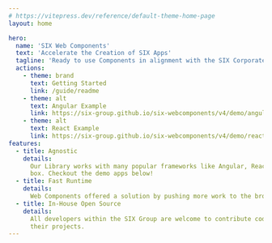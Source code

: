 ```yaml
---
# https://vitepress.dev/reference/default-theme-home-page
layout: home

hero:
  name: 'SIX Web Components'
  text: 'Accelerate the Creation of SIX Apps'
  tagline: 'Ready to use Components in alignment with the SIX Corporate Styleguide'
  actions:
    - theme: brand
      text: Getting Started
      link: /guide/readme
    - theme: alt
      text: Angular Example
      link: https://six-group.github.io/six-webcomponents/v4/demo/angular
    - theme: alt
      text: React Example
      link: https://six-group.github.io/six-webcomponents/v4/demo/react
features:
  - title: Agnostic
    details:
      Our Library works with many popular frameworks like Angular, React and Vue right out of the
      box. Checkout the demo apps below!
  - title: Fast Runtime
    details:
      Web Components offered a solution by pushing more work to the browser for better performance.
  - title: In-House Open Source
    details:
      All developers within the SIX Group are welcome to contribute code and use our library in
      their projects.
---
```

